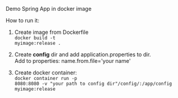 Demo Spring App in docker image

How to run it:
1. Create image from Dockerfile <br>
   <code>docker build -t myimage:release .</code>
   
2. Create <b>config</b> dir and add application.properties to dir. <br>
Add to properties: name.from.file='your name'

3. Create docker container: <br>
<code>docker container run -p 8080:8080 -v "your path to config dir"/config/:/app/config myimage:release </code>
   
   

   